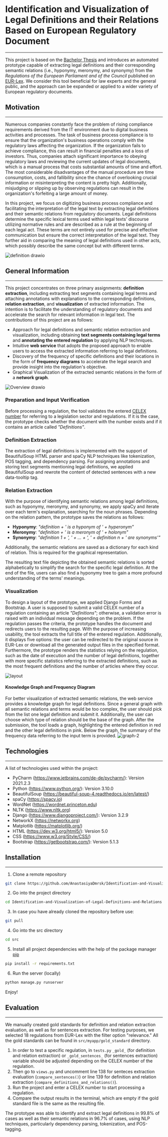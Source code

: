# Identification and Visualization of Legal Definitions and their Relations Based on European Regulatory Document
***
This project is based on the [Bachelor Thesis](https://mediatum.ub.tum.de/1656157?query=Anastasiya&show_id=1715461) and introduces an automated prototype capable of extracting legal definitions and their corresponding semantic relations (i.e., hyponymy, meronymy, and synonymy) from the _Regulations of the European Parliament and of the Council_ published on [EUR-Lex](https://eur-lex.europa.eu). We consider this tool beneficial for law experts and the general public, and the approach can be expanded or applied to a wider variety of European regulatory documents.
## Motivation
***
Numerous companies constantly face the problem of rising compliance requirements derived from the IT environment due to digital business activities and processes. The task of business process compliance is to ensure that the organization's business operations comply with the regulatory laws affecting the organization. If the organization fails to achieve compliance, this can result in financial penalties and a loss of investors. Thus, companies attach significant importance to obeying regulatory laws and reviewing the current updates of legal documents, which is a manual process that costs substantial amounts of time and effort. The most considerable disadvantages of the manual procedure are time consumption, costs, and fallibility since the chance of overlooking crucial information or misinterpreting the content is pretty high. Additionally, misjudging or slipping up by observing regulations can result in the organization's forfeiting a large amount of money.

In this project, we focus on digitizing business process compliance and facilitating the interpretation of the legal text by extracting legal definitions and their semantic relations from regulatory documents.
Legal definitions determine the specific lexical terms used within legal texts' discourse utilizing normative rules and are described as a rule at the beginning of each legal act. These terms are not entirely used for precise and effective communication but ensure the correct interpretation
of the legal text. They further aid in comparing the meaning of legal definitions used in other acts, which possibly describe the same concept but with different terms.

![definition drawio](https://github.com/AnastasiyaDmrsk/Identification-and-Visualization-of-Legal-Definitions-and-Relations/assets/87528008/b978470b-f70f-43dd-9c76-5ac086d2002d)
## General Information
***
This project concentrates on three primary assignments: **definition extraction**, including extracting text segments containing legal terms and attaching annotations with explanations to the corresponding definitions, **relation extraction**, and **visualization** of extracted information. The intention is to facilitate the understanding of regulatory documents and accelerate the search for relevant information in legal text. The contributions of this project are as follows: 
+ Approach for legal definitions and semantic relation extraction and visualization, including obtaining **text segments containing legal terms** and **annotating the entered regulation** by applying NLP techniques.
+ Intuitive **web service** that adopts the proposed approach to enable users to access the extracted information referring to legal definitions.
+ Discovery of the frequency of specific definitions and their locations in the form of **frequency diagrams** to accelerate the legal search and provide insight into the regulation's objective.
+ Graphical Visualization of the extracted semantic relations in the form of a **network graph**. 

![Overview drawio](https://github.com/AnastasiyaDmrsk/Identification-and-Visualization-of-Legal-Definitions-and-Relations/assets/87528008/93bbd775-3f6f-40ef-b934-83dd63ff7adf)

### Preparation and Input Verification
Before processing a regulation, the tool validates the entered [CELEX number](https://eur-lex.europa.eu](https://eur-lex.europa.eu/content/tools/eur-lex-celex-infographic-A3.pdf)) for referring to a legislation sector and regulations. If it is the case, the prototype checks whether the document with the number exists and if it contains an article called _"Definitions"_.  

### Definition Extraction
The extraction of legal definitions is implemented with the support of BeautifulSoup HTML parser and spaCy NLP techniques like tokenization, POS tagging, and dependency parsing. For assigning annotations and storing text segments mentioning legal definitions, we applied BeautifulSoup and rewrote the content of detected sentences with a new data-tooltip tag. 

### Relation Extraction 
With the purpose of identifying semantic relations among legal definitions, such as hyponymy, meronymy, and synonymy, we apply spaCy and iterate over each term's explanation, searching for the noun phrases. Depending on the relation pattern, the prototype saves the relations as follows: 
+ **Hyponymy**: _"definition + ' is a hyponym of ' + hyperonym"_
+ **Meronymy**: _"definition + ' is a meronym of ' + holonym"_
+ **Synonymy**: _"definition 1 + ', ' + ... + ', ' + definition n + ' are synonyms'"_

Additionally, the semantic relations are saved as a dictionary for each kind of relation. This is required for the graphical representation.

The resulting text file depicting the obtained semantic relations is sorted alphabetically to simplify the search for the specific legal definition. At the end of the file, users can also find a hyponymy tree to gain a more profound understanding of the terms' meanings.

### Visualization 
To design a layout of the prototype, we applied Django Forms and Bootstrap. A user is supposed to submit a valid CELEX number of a regulation containing an article _"Definitions"_; otherwise, a validation error is raised with an individual message depending on the problem. If the regulation passes the criteria, the prototype handles the document and redirects users to the resulting page. With the purpose of increasing usability, the tool extracts the full title of the entered regulation. Additionally, it displays five options: the user can be redirected to the original source in EUR-Lex or download all the generated output files in the specified format. Furthermore, the prototype renders the statistics relying on the regulation, such as the date of execution and the number of legal definitions, together with more specific statistics referring to the extracted definitions, such as the most frequent definitions and the number of articles where they occur. 

![layout](https://github.com/AnastasiyaDmrsk/Legal-Definitions-and-their-Relations/assets/87528008/9910cf23-5fb8-4bcf-ab0c-4b1bc21e7ca3)

#### Knowledge Graph and Frequency Diagram
For better visualization of extracted semantic relations, the web service provides a knowledge graph for legal definitions. Since a general graph with all semantic relations and terms would be too complex, the user should pick from the list one legal definition and submit it. Additionally, the user can choose which type of relation should be the base of the graph. After the submission, the tool loads a graph, highlighting the entered definition in red and the other legal definitions in pink. Below the graph, the summary of the frequency data referring to the input term is provided.
![graph-2](https://github.com/AnastasiyaDmrsk/Legal-Definitions-and-their-Relations/assets/87528008/d618fa8b-fdfd-478a-936a-2bcc6f7a0ecc)

## Technologies
***
A list of technologies used within the project:
* PyCharm (https://www.jetbrains.com/de-de/pycharm/): Version 2021.2.3
* Python (https://www.python.org/): Version 3.10.0
* BeautifulSoup (https://beautiful-soup-4.readthedocs.io/en/latest/)
* spaCy (https://spacy.io)
* WordNet (https://wordnet.princeton.edu)
* NLTK (https://www.nltk.org)
* Django (https://www.djangoproject.com/): Version 3.2.9
* NetworkX (https://networkx.org)
* Matplotlib (https://matplotlib.org/)
* HTML (https://dev.w3.org/html5/): Version 5.0
* CSS (https://www.w3.org/Style/CSS/)
* Bootstrap (https://getbootstrap.com/): Version 5.1.3
## Installation
***
1. Clone a remote repository 
```bash
git clone https://github.com/AnastasiyaDmrsk/Identification-and-Visualization-of-Legal-Definitions-and-Relations.git 
```
2. Go into the project directory
```bash
cd Identification-and-Visualization-of-Legal-Definitions-and-Relations
```
3. In case you have already cloned the repository before use:
```bash
git pull
```
4. Go into the src directory 
```bash
cd src
```
5. Install all project dependencies with the help of the package manager [pip](https://pip.pypa.io/en/stable/)
```bash
pip install -r requirements.txt
```
6. Run the server (locally)
```bash
python manage.py runserver
```
Enjoy!
## Evaluation
***
We manually created gold standards for definition and relation extraction evaluation, as well as for sentences extraction. For testing purposes, we selected 18 regulations from EUR-Lex with the filter option "relevance." All the gold standards can be found in `src/myapp/gold_standard` directory. 

1. In order to test a specific regulation, in `tests.py` `_gold_` (for definition and relation extraction) or `_gold_sentences_` (for sentences extraction) variable should be adjusted depending on the CELEX number of the regulation.  
2. Then go to `views.py` and uncomment line 138 for senteces extraction evaluation (`compare_sentences()`) or line 139 for definition and relation extraction (`compare_definitions_and_relations()`).
3. Run the project and enter a CELEX number to start processing a regulation.
4. Compare the output results in the terminal, which are empty if the gold standard file is the same as the resulting file. 

The prototype was able to identify and extract legal definitions in 99.8% of cases as well as their semantic relations in 96.7% of cases, using NLP techniques, particularly dependency parsing, tokenization, and POS-tagging.
